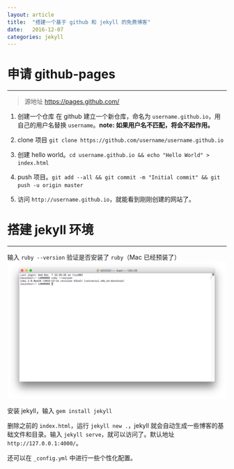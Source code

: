 ```yaml
---
layout: article
title:  "搭建一个基于 github 和 jekyll 的免费博客"
date:   2016-12-07
categories: jekyll
---
```


# 申请 github-pages
---
> 源地址 https://pages.github.com/

1. 创建一个仓库
在 github 建立一个新仓库，命名为 `username.github.io`，用自己的用户名替换 `username`。**note: 如果用户名不匹配，将会不起作用。**

2. clone 项目 `git clone https://github.com/username/username.github.io`

3. 创建 hello world。`cd username.github.io && echo "Hello World" > index.html`

4. push 项目。`git add --all && git commit -m "Initial commit" && git push -u origin master`

5. 访问 `http://username.github.io`，就能看到刚刚创建的网站了。

# 搭建 jekyll 环境
---

输入 `ruby --version` 验证是否安装了 `ruby`（Mac 已经预装了）
![](../../images/jekyll/2016-12-08-00.30.35.png)

安装 jekyll，输入 `gem install jekyll`

删除之前的 `index.html`，运行 `jekyll new .`，jekyll 就会自动生成一些博客的基础文件和目录。输入 `jekyll serve`，就可以访问了。默认地址 `http://127.0.0.1:4000/`。

还可以在 `_config.yml` 中进行一些个性化配置。
